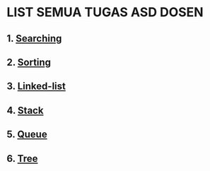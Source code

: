 # LIST SEMUA TUGAS ASD DOSEN
## 1. [Searching](https://github.com/AgungStudent/ASD/searching)
## 2. [Sorting](https://github.com/AgungStudent/ASD/sorting)
## 3. [Linked-list](https://github.com/AgungStudent/ASD/linked-list)
## 4. [Stack](https://github.com/AgungStudent/ASD/stack)
## 5. [Queue](https://github.com/AgungStudent/ASD/queue)
## 6. [Tree](https://github.com/AgungStudent/ASD/tree)

